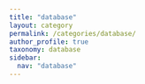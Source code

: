 ```yaml
---
title: "database"
layout: category
permalink: /categories/database/
author_profile: true
taxonomy: database
sidebar:
  nav: "database"
---
```

